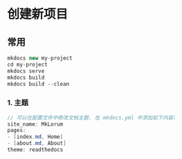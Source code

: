 # 创建新项目

## 常用

```c#
mkdocs new my-project
cd my-project
mkdocs serve
mkdocs build
mkdocs build --clean
```

### 1. 主题

```c#
// 可以在配置文件中修改文档主题. 在 mkdocs.yml 中添加如下内容:
site_name: MkLorum
pages:
- [index.md, Home]
- [about.md, About]
theme: readthedocs
```

